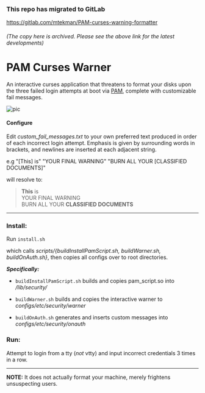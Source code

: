 ### This repo has migrated to GitLab
https://gitlab.com/mtekman/PAM-curses-warning-formatter
###### (The copy here is archived. Please see the above link for the latest developments)




# PAM Curses Warner

An interactive curses application that threatens to format your disks upon the three failed login attempts at boot via [PAM](https://en.wikipedia.org/wiki/Pluggable_authentication_module), complete with customizable fail messages.

![pic](https://user-images.githubusercontent.com/20641402/30215500-6b031260-94b0-11e7-974b-2f1d78bad4ad.png)

#### Configure

Edit *custom_fail_messages.txt* to your own preferred text produced in order of each incorrect login attempt. Emphasis is given by surrounding words in brackets, and newlines are inserted at each adjacent string.

 e.g   "[This] is" "YOUR FINAL WARNING" "BURN ALL YOUR [CLASSIFIED DOCUMENTS]"  

will resolve to:

> **This** is  
 YOUR FINAL WARNING  
 BURN ALL YOUR **CLASSIFIED DOCUMENTS**  

****

### Install:

Run `install.sh`

which calls *scripts/{buildInstallPamScript.sh, buildWarner.sh, buildOnAuth.sh}*, then copies all configs over to root directories.

***Specifically:***

 * `buildInstallPamScript.sh` builds and copies pam_script.so into */lib/security/*

 * `buildWarner.sh` builds and copies the interactive warner to *configs/etc/security/warner*
 
 * `buildOnAuth.sh` generates and inserts custom messages into *configs/etc/security/onauth*


### Run:

Attempt to login from a tty (*not* vtty) and input incorrect credentials 3 times in a row.

****  
**NOTE:** It does not actually format your machine, merely frightens unsuspecting users.
